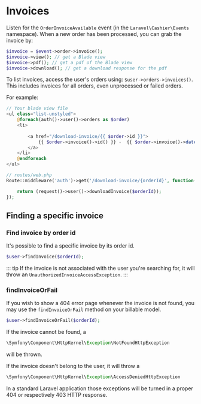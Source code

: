 # Invoices

Listen for the `OrderInvoiceAvailable` event (in the `Laravel\Cashier\Events` namespace).
When a new order has been processed, you can grab the invoice by:

```php
$invoice = $event->order->invoice();
$invoice->view(); // get a Blade view
$invoice->pdf(); // get a pdf of the Blade view
$invoice->download(); // get a download response for the pdf
```

To list invoices, access the user's orders using: `$user->orders->invoices()`.
This includes invoices for all orders, even unprocessed or failed orders.

For example:

```php
// Your blade view file
<ul class="list-unstyled">
    @foreach(auth()->user()->orders as $order)
    <li>
        
        <a href="/download-invoice/{{ $order->id }}">
            {{ $order->invoice()->id() }} -  {{ $order->invoice()->date() }}
        </a>
    </li>
    @endforeach
</ul>

// routes/web.php
Route::middleware('auth')->get('/download-invoice/{orderId}', function($orderId){

    return (request()->user()->downloadInvoice($orderId));
});
```

## Finding a specific invoice

### Find invoice by order id

It's possible to find a specific invoice by its order id.

```php
$user->findInvoice($orderId);
```

::: tip
If the invoice is not associated with the user you're searching for, it will throw an `UnauthorizedInvoiceAccessException`.
:::

### findInvoiceOrFail

If you wish to show a 404 error page whenever the invoice is not found, you may use the `findInvoiceOrFail` method on
your billable model.

```php
$user->findInvoiceOrFail($orderId);
```

If the invoice cannot be found, a

```php
\Symfony\Component\HttpKernel\Exception\NotFoundHttpException
```

will be thrown.

If the invoice doesn't belong to the user, it will throw a 

```php
\Symfony\Component\HttpKernel\Exception\AccessDeniedHttpException
```

In a standard Laravel application those exceptions will be turned in a proper 404 or respectively 403 HTTP response.
